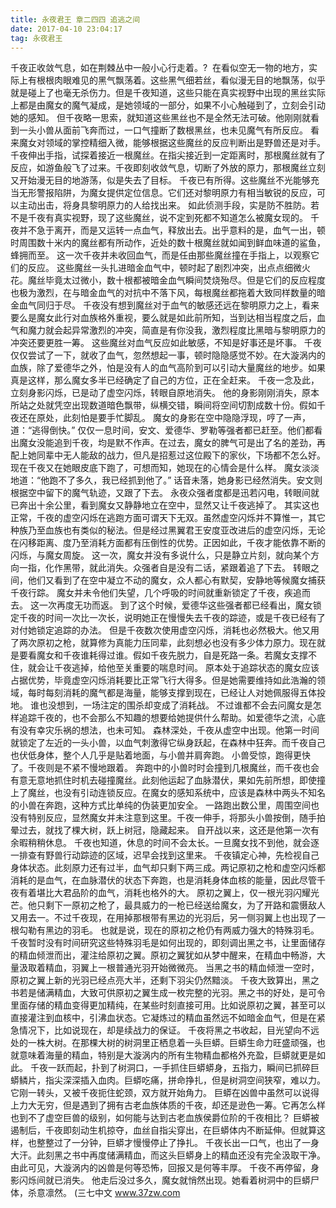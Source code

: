```yaml
---
title: 永夜君王 章二四四 追逃之间
date: 2017-04-10 23:04:17
tag: 永夜君王
---
```


千夜正收敛气息，如在荆棘丛中一般小心行走着。?  在看似空无一物的地方，实际上有根根肉眼难见的黑气飘荡着。这些黑气细若丝，看似漫无目的地飘荡，似乎就是碰上了也毫无杀伤力。但是千夜知道，这些只能在真实视野中出现的黑丝实际上都是由魔女的魔气凝成，是她领域的一部分，如果不小心触碰到了，立刻会引动她的感知。
但千夜略一思索，就知道这些黑丝也不是全然无法可破。他刚刚就看到一头小兽从面前飞奔而过，一口气撞断了数根黑丝，也未见魔气有所反应。
看来魔女对领域的掌控精细入微，能够根据这些魔丝的反应判断出是野兽还是对手。
千夜伸出手指，试探着接近一根魔丝。在指尖接近到一定距离时，那根魔丝就有了反应，如游鱼般飞了过来。千夜即刻收敛气息，切断了外放的原力，那根魔丝立刻又开始漫无目的地游荡，似是失去了目标。
千夜已有所得。这些魔丝不光能够充当无形警报陷阱，为魔女提供定位信息。它们还对黎明原力有相当敏锐的反应，可以主动出击，将身具黎明原力的人给找出来。
如此侦测手段，实是防不胜防。若不是千夜有真实视野，现了这些魔丝，说不定到死都不知道怎么被魔女现的。
千夜并不急于离开，而是又运转一点血气，释放出去。出乎意料的是，血气一出，顿时周围数十米内的魔丝都有所动作，近处的数十根魔丝就如闻到鲜血味道的鲨鱼，蜂拥而至。
这一次千夜并未收回血气，而是任由那些魔丝撞在手指上，以观察它们的反应。
这些魔丝一头扎进暗金血气中，顿时起了剧烈冲突，出点点细微火花。魔丝毕竟太过微小，数十根都被暗金血气瞬间焚烧殆尽。但是它们的反应程度也极为激烈，在与暗金血气的对抗中不落下风，每根魔丝都拖着大致同样数量的暗金血气同归于尽。
千夜没有想到魔丝对于血气的敏感还远在黎明原力之上，看来要么是魔女此行对血族格外重视，要么就是如此前所知，当到达相当程度之后，血气和魔力就会起异常激烈的冲突，简直是有你没我，激烈程度比黑暗与黎明原力的冲突还要更胜一筹。
这些魔丝对血气反应如此敏感，不知是好事还是坏事。
千夜仅仅尝试了一下，就收了血气，忽然想起一事，顿时隐隐感觉不妙。在大漩涡内的血族，除了爱德华之外，怕是没有人的血气高阶到可以引动大量魔丝的地步。如果真是这样，那么魔女多半已经确定了自己的方位，正在全赶来。
千夜一念及此，立刻身影闪烁，已是动了虚空闪烁，转眼自原地消失。
他的身影刚刚消失，原本所站之处就凭空出现数道暗色飘带，纵横交错，瞬间将空间切割成数十份。假如千夜还在原处，此刻怕是要手忙脚乱。
魔女的身影在空中隐隐浮现，哼了一声，道：“逃得倒快。”
仅仅一息时间，安文、爱德华、罗勒等强者都已赶至。他们都看出魔女没能追到千夜，均是默不作声。在过去，魔女的脾气可是出了名的差劲，再配上她同辈中无人能敌的战力，但凡是招惹过这位殿下的家伙，下场都不怎么好。
现在千夜又在她眼皮底下跑了，可想而知，她现在的心情会是什么样。
魔女淡淡地道：“他跑不了多久，我已经抓到他了。”
话音未落，她身影已经然消失。安文则根据空中留下的魔气轨迹，又跟了下去。
永夜众强者度都是迅若闪电，转眼间就已奔出十余公里，看到魔女又静静地立在空中，显然又让千夜逃掉了。
其实这也正常，千夜的虚空闪烁在逃跑方面可谓天下无双。虽然虚空闪烁并不算惟一，其它种族乃至血族也有类似的秘法。但是经过黑翼君王安度亚改进后的虚空闪烁，无论在闪移距离、度乃至消耗方面都有压倒性的优势。正因如此，千夜才能依靠不断的闪烁，与魔女周旋。
这一次，魔女并没有多说什么，只是静立片刻，就向某个方向一指，化作黑带，就此消失。众强者自是没有二话，紧跟着追了下去。
转眼之间，他们又看到了在空中凝立不动的魔女，众人都心有默契，安静地等候魔女捕获千夜行踪。
魔女并未令他们失望，几个呼吸的时间就重新锁定了千夜，疾追而去。
这一次再度无功而返。
到了这个时候，爱德华这些强者都已经看出，魔女锁定千夜的时间一次比一次长，说明她正在慢慢失去千夜的踪迹，或是千夜已经有了对付她锁定追踪的办法。
但是千夜数次使用虚空闪烁，消耗也必然极大。他又用了两次原初之枪，就算修为真能力压同辈，此刻想必也没有多少体力原力。现在就是要看魔女和千夜谁耗得过谁。假如千夜先脱力，自是死路一条。若魔女支撑不住，就会让千夜逃掉，给他至关重要的喘息时间。
原本处于追踪状态的魔女应该占据优势，毕竟虚空闪烁消耗要比正常飞行大得多。但是她需要维持如此浩瀚的领域，每时每刻消耗的魔气都是海量，能够支撑到现在，已经让人对她佩服得五体投地。
谁也没想到，一场注定的围杀却变成了消耗战。
不过谁都不会去问魔女是怎样追踪千夜的，也不会那么不知趣的想要给她提供什么帮助。如爱德华之流，心底有没有幸灾乐祸的想法，也未可知。
森林深处，千夜从虚空中出现。他第一时间就锁定了左近的一头小兽，以血气刺激得它纵身跃起，在森林中狂奔。而千夜自己也伏低身体，整个人几乎是贴着地面，与小兽并肩奔跑。
小兽受惊，跑得更快了。千夜则是不紧不慢地跟着。
奔跑中的小兽时时会撞到几根魔丝，而千夜也会有意无意地抓住时机去碰撞魔丝。此刻他运起了血脉潜伏，果如先前所想，即使撞上了魔丝，也没有引动连锁反应。在魔女的感知系统中，应该是森林中两头不知名的小兽在奔跑，这种方式比单纯的伪装更加安全。
一路跑出数公里，周围空间也没有特别反应，显然魔女并未注意到这里。千夜一伸手，将那头小兽按倒，随手拍晕过去，就找了棵大树，跃上树冠，隐藏起来。
自开战以来，这还是他第一次有余暇稍稍休息。
千夜也知道，休息的时间不会太长。一旦魔女找不到他，就会逐一排查有野兽行动踪迹的区域，迟早会找到这里来。
千夜镇定心神，先检视自己身体状态。此刻原力还有过半，血气却只剩下两三成。两记原初之枪和虚空闪烁都消耗的是血气，在血脉潜伏的状态下奔跑，也是消耗身体血核的能量，因此尽管千夜有着堪比大君品阶的血气，消耗也格外的大。
原初之翼上，仅一根光羽闪耀光芒。他只剩下一原初之枪了，最具威力的一枪已经送给魔女，为了开路和震慑敌人又用去一。不过千夜现，在用掉那根带有黑边的光羽后，另一侧羽翼上也出现了一根勾勒有黑边的羽毛。
也就是说，现在的原初之枪仍有两威力强大的特殊羽毛。
千夜暂时没有时间研究这些特殊羽毛是如何出现的，即刻调出黑之书，让里面储存的精血倾泄而出，灌注给原初之翼。原初之翼犹如从梦中醒来，在精血中畅游，大量汲取着精血，羽翼上一根普通光羽开始微微亮。
当黑之书的精血倾泄一空时，原初之翼上新的光羽已经点亮大半，还剩下羽尖仍然黯淡。
千夜大致算出，黑之书若是储满精血，大致可供原初之翼生成一枚完整的光羽。黑之书的好处，是可令里面存储的精血变得更加精纯，在某些时刻直接可用。比如说原初之翼，甚至可以直接灌注到血核中，引沸血状态。它凝炼过的精血虽然远不如暗金血气，但是在紧急情况下，比如说现在，却是续战力的保证。
千夜将黑之书收起，目光望向不远处的一株大树。在那棵大树的树洞里正栖息着一头巨蟒。巨蟒生命力旺盛顽强，也就意味着海量的精血，特别是大漩涡内的所有生物精血都格外充盈，巨蟒就更是如此。
千夜一跃而起，扑到了树洞口，一手抓住巨蟒蟒身，五指力，瞬间已抓碎巨蟒鳞片，指尖深深插入血肉。巨蟒吃痛，拼命挣扎，但是树洞空间狭窄，难以力。它刚一转头，又被千夜扼住蛇颈，双方就开始角力。
巨蟒在凶兽中虽然可以说得上力大无穷，但是遇到了拥有古老血族体质的千夜，却还是逊色一筹。它再怎么样也到不了虚空巨兽的级别，如何能与达到古老血族侯爵位阶的千夜相比？
巨蟒被遏制后，千夜即刻动生机掠夺，血丝自指尖穿出，在巨蟒体内不断延伸。但就算这样，也整整过了一分钟，巨蟒才慢慢停止了挣扎。
千夜长出一口气，也出了一身大汗。此刻黑之书中再度储满精血，而这头巨蟒身上的精血还没有完全汲取干净。由此可见，大漩涡内的凶兽是何等恐怖，回报又是何等丰厚。
千夜不再停留，身影闪烁间就已消失。
他走后没过多久，魔女就悄然出现。她看着树洞中的巨蟒尸体，杀意凛然。
(三七中文 www.37zw.com